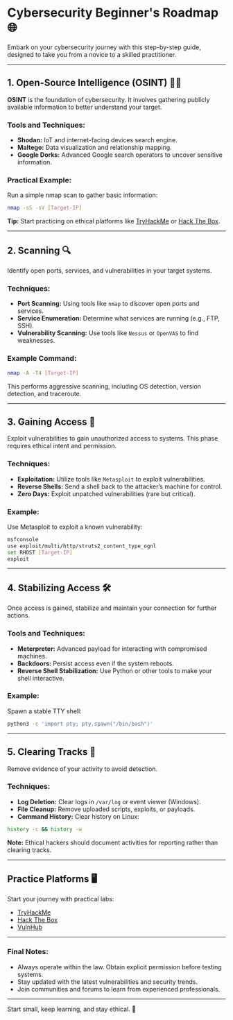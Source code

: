 # Cybersecurity Beginner's Roadmap 🌐

Embark on your cybersecurity journey with this step-by-step guide, designed to take you from a novice to a skilled practitioner. 

---

## 1. **Open-Source Intelligence (OSINT)** 🕵️‍♂️
**OSINT** is the foundation of cybersecurity. It involves gathering publicly available information to better understand your target.

### Tools and Techniques:
- **Shodan:** IoT and internet-facing devices search engine.
- **Maltego:** Data visualization and relationship mapping.
- **Google Dorks:** Advanced Google search operators to uncover sensitive information.

### Practical Example:
Run a simple nmap scan to gather basic information:
```bash
nmap -sS -sV [Target-IP]
```

**Tip:** Start practicing on ethical platforms like [TryHackMe](https://tryhackme.com) or [Hack The Box](https://www.hackthebox.com).

---

## 2. **Scanning** 🔍
Identify open ports, services, and vulnerabilities in your target systems.

### Techniques:
- **Port Scanning:** Using tools like `nmap` to discover open ports and services.
- **Service Enumeration:** Determine what services are running (e.g., FTP, SSH).
- **Vulnerability Scanning:** Use tools like `Nessus` or `OpenVAS` to find weaknesses.

### Example Command:
```bash
nmap -A -T4 [Target-IP]
```
This performs aggressive scanning, including OS detection, version detection, and traceroute.

---

## 3. **Gaining Access** 🚪
Exploit vulnerabilities to gain unauthorized access to systems. This phase requires ethical intent and permission.

### Techniques:
- **Exploitation:** Utilize tools like `Metasploit` to exploit vulnerabilities.
- **Reverse Shells:** Send a shell back to the attacker’s machine for control.
- **Zero Days:** Exploit unpatched vulnerabilities (rare but critical).

### Example:
Use Metasploit to exploit a known vulnerability:
```bash
msfconsole
use exploit/multi/http/struts2_content_type_ognl
set RHOST [Target-IP]
exploit
```

---

## 4. **Stabilizing Access** 🛠️
Once access is gained, stabilize and maintain your connection for further actions.

### Tools and Techniques:
- **Meterpreter:** Advanced payload for interacting with compromised machines.
- **Backdoors:** Persist access even if the system reboots.
- **Reverse Shell Stabilization:** Use Python or other tools to make your shell interactive.

### Example:
Spawn a stable TTY shell:
```bash
python3 -c 'import pty; pty.spawn("/bin/bash")'
```

---

## 5. **Clearing Tracks** 🧹
Remove evidence of your activity to avoid detection.

### Techniques:
- **Log Deletion:** Clear logs in `/var/log` or event viewer (Windows).
- **File Cleanup:** Remove uploaded scripts, exploits, or payloads.
- **Command History:** Clear history on Linux:
```bash
history -c && history -w
```

**Note:** Ethical hackers should document activities for reporting rather than clearing tracks.

---

## Practice Platforms 🖥️
Start your journey with practical labs:
- [TryHackMe](https://tryhackme.com)
- [Hack The Box](https://hackthebox.com)
- [VulnHub](https://vulnhub.com)

---

### Final Notes:
- Always operate within the law. Obtain explicit permission before testing systems.
- Stay updated with the latest vulnerabilities and security trends.
- Join communities and forums to learn from experienced professionals.

---

Start small, keep learning, and stay ethical. 🚀
